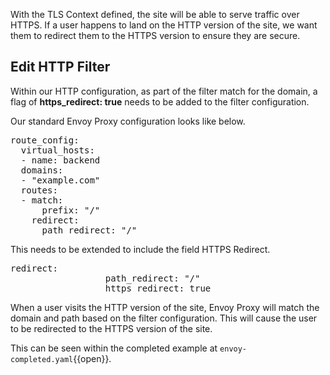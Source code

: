 With the TLS Context defined, the site will be able to serve traffic over HTTPS. If a user happens to land on the HTTP version of the site, we want them to redirect them to the HTTPS version to ensure they are secure.

## Edit HTTP Filter

Within our HTTP configuration, as part of the filter match for the domain, a flag of **https_redirect: true** needs to be added to the filter configuration.

Our standard Envoy Proxy configuration looks like below.

<pre class="file">
route_config:
  virtual_hosts:
  - name: backend
  domains:
  - "example.com"
  routes:
  - match:
      prefix: "/"
    redirect:
      path_redirect: "/"
</pre>

This needs to be extended to include the field HTTPS Redirect.

<pre class="file" data-filename="envoy.yaml" data-target="insert" data-marker="#TODO:redirect">
redirect:
                  path_redirect: "/"
                  https_redirect: true
</pre>

When a user visits the HTTP version of the site, Envoy Proxy will match the domain and path based on the filter configuration. This will cause the user to be redirected to the HTTPS version of the site.

This can be seen within the completed example at `envoy-completed.yaml`{{open}}.